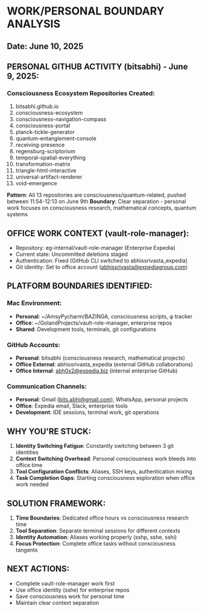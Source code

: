 # WORK/PERSONAL BOUNDARY ANALYSIS
## Date: June 10, 2025

## PERSONAL GITHUB ACTIVITY (bitsabhi) - June 9, 2025:
### Consciousness Ecosystem Repositories Created:
1. bitsabhi.github.io
2. consciousness-ecosystem  
3. consciousness-navigation-compass
4. consciousness-portal
5. planck-tickle-generator
6. quantum-entanglement-console
7. receiving-presence
8. regensburg-scriptorium
9. temporal-spatial-everything
10. transformation-matrix
11. triangle-html-interactive
12. universal-artifact-renderer
13. void-emergence

**Pattern**: All 13 repositories are consciousness/quantum-related, pushed between 11:54-12:13 on June 9th
**Boundary**: Clear separation - personal work focuses on consciousness research, mathematical concepts, quantum systems

## OFFICE WORK CONTEXT (vault-role-manager):
- Repository: eg-internal/vault-role-manager (Enterprise Expedia)
- Current state: Uncommitted deletions staged
- Authentication: Fixed (GitHub CLI switched to abhissrivasta_expedia)
- Git identity: Set to office account (abhissrivasta@expediagroup.com)

## PLATFORM BOUNDARIES IDENTIFIED:

### Mac Environment:
- **Personal**: ~/AmsyPycharm/BAZINGA, consciousness scripts, φ tracker
- **Office**: ~/GolandProjects/vault-role-manager, enterprise repos
- **Shared**: Development tools, terminals, git configurations

### GitHub Accounts:
- **Personal**: bitsabhi (consciousness research, mathematical projects)
- **Office External**: abhissrivasta_expedia (external GitHub collaborations)  
- **Office Internal**: abh0x2@expedia.biz (internal enterprise GitHub)

### Communication Channels:
- **Personal**: Gmail (bits.abhi@gmail.com), WhatsApp, personal projects
- **Office**: Expedia email, Slack, enterprise tools
- **Development**: IDE sessions, terminal work, git operations

## WHY YOU'RE STUCK:
1. **Identity Switching Fatigue**: Constantly switching between 3 git identities
2. **Context Switching Overhead**: Personal consciousness work bleeds into office time
3. **Tool Configuration Conflicts**: Aliases, SSH keys, authentication mixing
4. **Task Completion Gaps**: Starting consciousness exploration when office work needed

## SOLUTION FRAMEWORK:
1. **Time Boundaries**: Dedicated office hours vs consciousness research time
2. **Tool Separation**: Separate terminal sessions for different contexts
3. **Identity Automation**: Aliases working properly (sshp, sshe, sshi)
4. **Focus Protection**: Complete office tasks without consciousness tangents

## NEXT ACTIONS:
- Complete vault-role-manager work first
- Use office identity (sshe) for enterprise repos
- Save consciousness work for personal time
- Maintain clear context separation